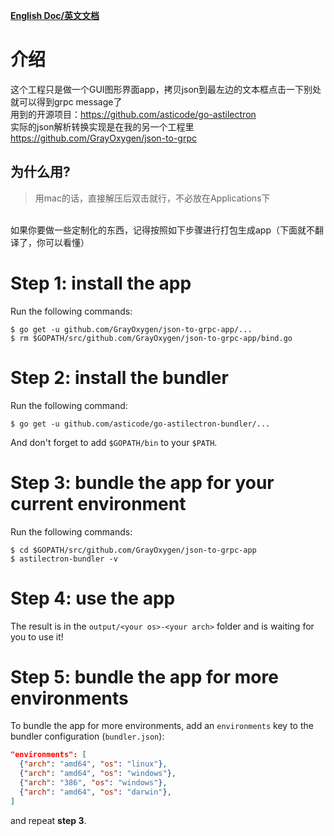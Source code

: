 <b>[English Doc/英文文档](https://github.com/GrayOxygen/json-to-grpc-app/blob/master/README.md "英文文档")</b>
# 介绍
这个工程只是做一个GUI图形界面app，拷贝json到最左边的文本框点击一下别处就可以得到grpc message了 <br>
用到的开源项目：https://github.com/asticode/go-astilectron<br>
实际的json解析转换实现是在我的另一个工程里 https://github.com/GrayOxygen/json-to-grpc
## 为什么用?
 
>用mac的话，直接解压后双击就行，不必放在Applications下

</br> 如果你要做一些定制化的东西，记得按照如下步骤进行打包生成app（下面就不翻译了，你可以看懂）


# Step 1: install the app

Run the following commands:

    $ go get -u github.com/GrayOxygen/json-to-grpc-app/...
    $ rm $GOPATH/src/github.com/GrayOxygen/json-to-grpc-app/bind.go

# Step 2: install the bundler

Run the following command:

    $ go get -u github.com/asticode/go-astilectron-bundler/...
    
And don't forget to add `$GOPATH/bin` to your `$PATH`.
    
# Step 3: bundle the app for your current environment

Run the following commands:

    $ cd $GOPATH/src/github.com/GrayOxygen/json-to-grpc-app
    $ astilectron-bundler -v
    
# Step 4: use the app

The result is in the `output/<your os>-<your arch>` folder and is waiting for you to use it!

# Step 5: bundle the app for more environments

To bundle the app for more environments, add an `environments` key to the bundler configuration (`bundler.json`):

```json
"environments": [
  {"arch": "amd64", "os": "linux"},
  {"arch": "amd64", "os": "windows"},
  {"arch": "386", "os": "windows"},
  {"arch": "amd64", "os": "darwin"},
]
```

and repeat **step 3**.
